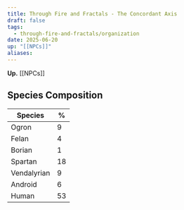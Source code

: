 ```yaml
---
title: Through Fire and Fractals - The Concordant Axis
draft: false
tags:
  - through-fire-and-fractals/organization
date: 2025-06-20
up: "[[NPCs]]"
aliases:
---
```

**Up.** [[NPCs]]

## Species Composition

| **Species** | **%** |
| ----------- | ----- |
| Ogron       | 9     |
| Felan       | 4     |
| Borian      | 1     |
| Spartan     | 18    |
| Vendalyrian | 9     |
| Android     | 6     |
| Human       | 53    |
